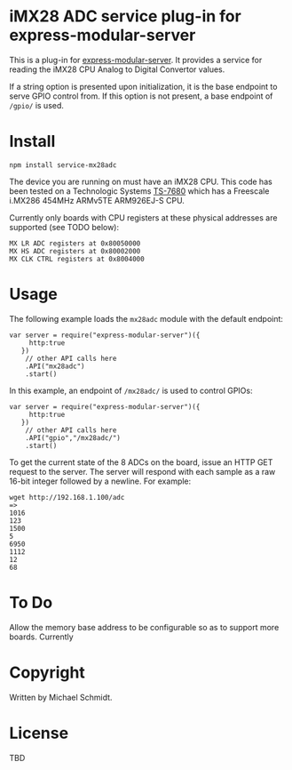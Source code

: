 iMX28 ADC service plug-in for express-modular-server
===========================================================================

This is a plug-in for [express-modular-server](https://github.com/michael-ts/express-modular-server/).  It provides a service for reading the iMX28 CPU Analog to Digital Convertor values.

If a string option is presented upon initialization, it is the base endpoint to serve GPIO control from.  If this option is not present,  a base endpoint of `/gpio/` is used.

# Install

    npm install service-mx28adc

The device you are running on must have an iMX28 CPU.  This code has been tested on a Technologic Systems [TS-7680](https://wiki.embeddedarm.com/wiki/TS-7680) which has a Freescale i.MX286 454MHz ARMv5TE ARM926EJ-S CPU.

Currently only boards with CPU registers at these physical addresses are supported (see TODO below):

    MX LR ADC registers at 0x80050000
    MX HS ADC registers at 0x80002000
    MX CLK CTRL registers at 0x8004000

# Usage

The following example loads the `mx28adc` module with the default endpoint:

    var server = require("express-modular-server")({
         http:true
       })
        // other API calls here
        .API("mx28adc")
        .start()

In this example, an endpoint of `/mx28adc/` is used to control GPIOs:


    var server = require("express-modular-server")({
         http:true
       })
        // other API calls here
        .API("gpio","/mx28adc/")
        .start()

To get the current state of the 8 ADCs on the board, issue an HTTP GET request to the server.  The server will respond with each sample as a raw 16-bit integer followed by a newline.  For example:

    wget http://192.168.1.100/adc
    =>
    1016
    123
    1500
    5
    6950
    1112
    12
    68


# To Do

Allow the memory base address to be configurable so as to support more boards.  Currently 


# Copyright

Written by Michael Schmidt.

# License

TBD
